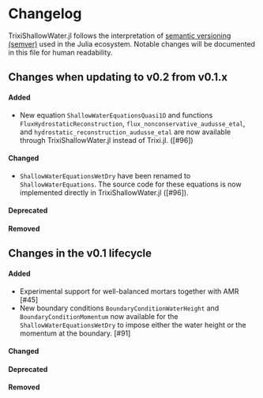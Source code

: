 # Changelog

TrixiShallowWater.jl follows the interpretation of
[semantic versioning (semver)](https://julialang.github.io/Pkg.jl/dev/compatibility/#Version-specifier-format-1)
used in the Julia ecosystem. Notable changes will be documented in this file
for human readability.

## Changes when updating to v0.2 from v0.1.x

#### Added
- New equation `ShallowWaterEquationsQuasi1D` and functions `FluxHydrostaticReconstruction`, 
  `flux_nonconservative_audusse_etal`, and `hydrostatic_reconstruction_audusse_etal` are now available
  through TrixiShallowWater.jl instead of Trixi.jl. ([#96])
  
#### Changed
- `ShallowWaterEquationsWetDry` have been renamed to `ShallowWaterEquations`. The source code
  for these equations is now implemented directly in TrixiShallowWater.jl ([#96]).

#### Deprecated

#### Removed

## Changes in the v0.1 lifecycle

#### Added

- Experimental support for well-balanced mortars together with AMR [#45]
- New boundary conditions `BoundaryConditionWaterHeight` and `BoundaryConditionMomentum` now 
  available for the `ShallowWaterEquationsWetDry` to impose either the water height or the momentum 
  at the boundary. [#91]

#### Changed

#### Deprecated

#### Removed
